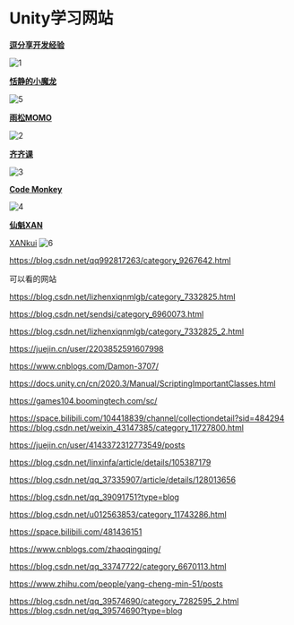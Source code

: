 # Unity学习网站

**[逗分享开发经验](<http://jingyan.idoubi.net/>)**

![1](\../Image/Unity学习网站/1.png)

**[恬静的小魔龙](<https://itmonon.blog.csdn.net/?type=blog>)**

![5](\../Image/Unity学习网站/5.png)

**[雨松MOMO](<https://www.xuanyusong.com/>)**

![2](\../Image/Unity学习网站/2.png)

**[齐齐课](<https://www.qiqiker.com/>)**

![3](\../Image/Unity学习网站/3.png)

**[Code Monkey](<https://www.youtube.com/@CodeMonkeyUnity>)**

![4](\../Image/Unity学习网站/4.png)

**[仙魁XAN](<https://blog.csdn.net/u014361280?type=blog>)**

[XANkui](<https://github.com/XANkui>)
![6](\../Image/Unity学习网站/6.png)


https://blog.csdn.net/qq992817263/category_9267642.html

可以看的网站

https://blog.csdn.net/lizhenxiqnmlgb/category_7332825.html

https://blog.csdn.net/sendsi/category_6960073.html

https://blog.csdn.net/lizhenxiqnmlgb/category_7332825_2.html

https://juejin.cn/user/2203852591607998

https://www.cnblogs.com/Damon-3707/

https://docs.unity.cn/cn/2020.3/Manual/ScriptingImportantClasses.html

https://games104.boomingtech.com/sc/


https://space.bilibili.com/104418839/channel/collectiondetail?sid=484294
https://blog.csdn.net/weixin_43147385/category_11727800.html

https://juejin.cn/user/4143372312773549/posts

https://blog.csdn.net/linxinfa/article/details/105387179

https://blog.csdn.net/qq_37335907/article/details/128013656

https://blog.csdn.net/qq_39091751?type=blog

<https://blog.csdn.net/u012563853/category_11743286.html>

<https://space.bilibili.com/481436151>

<https://www.cnblogs.com/zhaoqingqing/>

<https://blog.csdn.net/qq_33747722/category_6670113.html>


<https://www.zhihu.com/people/yang-cheng-min-51/posts>

<https://blog.csdn.net/qq_39574690/category_7282595_2.html>
<https://blog.csdn.net/qq_39574690?type=blog>
